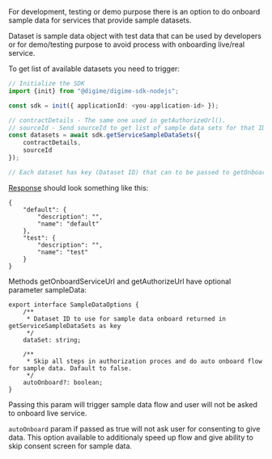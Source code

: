 For development, testing or demo purpose there is an option to do onboard sample data for services that provide sample datasets.

Dataset is sample data object with test data that can be used by developers or for demo/testing purpose to avoid process with onboarding live/real service.

To get list of available datasets you need to trigger:
```typescript
// Initialize the SDK
import {init} from "@digime/digime-sdk-nodejs";

const sdk = init({ applicationId: <you-application-id> });

// contractDetails - The same one used in getAuthorizeUrl().
// sourceId - Send sourceId to get list of sample data sets for that ID
const datasets = await sdk.getServiceSampleDataSets({
    contractDetails,
    sourceId
});

// Each dataset has key (Dataset ID) that can to be passed to getOnboardServiceUrl and getAuthorizeUrl.
```

[Response](../../types/Types.GetServiceSampleDataSetsResponse.html) should look something like this:

```
{
    "default": {
        "description": "",
        "name": "default"
    },
    "test": {
        "description": "",
        "name": "test"
    }
}
```

Methods getOnboardServiceUrl and getAuthorizeUrl have optional parameter sampleData:

```
export interface SampleDataOptions {
    /**
     * Dataset ID to use for sample data onboard returned in getServiceSampleDataSets as key
     */
    dataSet: string;

    /**
     * Skip all steps in authorization proces and do auto onboard flow for sample data. Dafault to false.
     */
    autoOnboard?: boolean;
}
```

Passing this param will trigger sample data flow and user will not be asked to onboard live service.

`autoOnboard` param if passed as true will not ask user for consenting to give data. This option available to additionaly speed up flow and give ability to skip consent screen for sample data.
